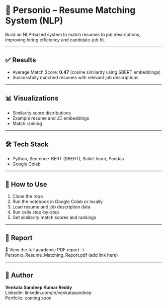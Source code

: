 # 📄 Personio – Resume Matching System (NLP)

Build an NLP-based system to match resumes to job descriptions, improving hiring efficiency and candidate-job fit.

---

## ✅ Results
- Average Match Score: **0.47** (cosine similarity using SBERT embeddings)  
- Successfully matched resumes with relevant job descriptions  

---

## 📊 Visualizations
- Similarity score distributions  
- Example resume and JD embeddings  
- Match ranking  

---

## 🛠️ Tech Stack
- Python, Sentence-BERT (SBERT), Scikit-learn, Pandas  
- Google Colab  

---

## 🚀 How to Use
1. Clone the repo  
2. Run the notebook in Google Colab or locally  
3. Load resume and job description data  
4. Run cells step-by-step  
5. Get similarity match scores and rankings  

---

## 📄 Report
📘 View the full academic PDF report → Personio_Resume_Matching_Report.pdf (add link here)

---

## 👤 Author

**Venkata Sandeep Kumar Reddy**  
LinkedIn: linkedin.com/in/venkatasandeep  
Portfolio: coming soon
